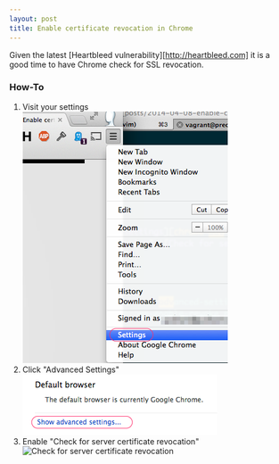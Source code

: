 ```yaml
---
layout: post
title: Enable certificate revocation in Chrome
---
```


Given the latest [Heartbleed vulnerability][http://heartbleed.com] it is a good
time to have Chrome check for SSL revocation.

### How-To

1. Visit your settings ![your settings][chrome-settings]
2. Click "Advanced Settings" ![Show advanced settings][chrome-adv-settings]
3. Enable "Check for server certificate revocation" ![Check for server
   certificate revocation][chrome-cert-revoke]

[chrome-settings]: /resources/2014-04-08-chrome-settings.png
[chrome-adv-settings]: /resources/2014-04-08-chrome-advanced-settings.png
[chrome-cert-revoke]: /resources/2014-04-08-chrome-enable-revoke.png

